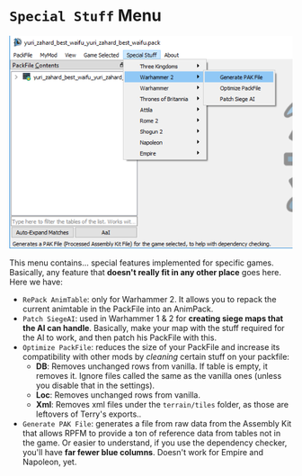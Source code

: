# `Special Stuff` Menu

![Because you are S.P.E.C.I.A.L!](./images/image10.png)

This menu contains... special features implemented for specific games. Basically, any feature that **doesn't really fit in any other place** goes here. Here we have:
- `RePack AnimTable`: only for Warhammer 2. It allows you to repack the current animtable in the PackFile into an AnimPack.
- `Patch SiegeAI`: used in Warhammer 1 & 2 for **creating siege maps that the AI can handle**. Basically, make your map with the stuff required for the AI to work, and then patch his PackFile with this.
- `Optimize PackFile`: reduces the size of your PackFile and increase its compatibility with other mods by *cleaning* certain stuff on your packfile:
    - **DB**: Removes unchanged rows from vanilla. If table is empty, it removes it. Ignore files called the same as the vanilla ones (unless you disable that in the settings).
    - **Loc**: Removes unchanged rows from vanilla.
    - **Xml**: Removes xml files under the `terrain/tiles` folder, as those are leftovers of Terry's exports..
- `Generate PAK File`: generates a file from raw data from the Assembly Kit that allows RPFM to provide a ton of reference data from tables not in the game. Or easier to understand, if you use the dependency checker, you'll have **far fewer blue columns**. Doesn't work for Empire and Napoleon, yet.
